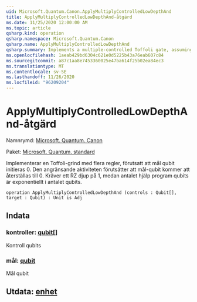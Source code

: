```yaml
---
uid: Microsoft.Quantum.Canon.ApplyMultiplyControlledLowDepthAnd
title: ApplyMultiplyControlledLowDepthAnd-åtgärd
ms.date: 11/25/2020 12:00:00 AM
ms.topic: article
qsharp.kind: operation
qsharp.namespace: Microsoft.Quantum.Canon
qsharp.name: ApplyMultiplyControlledLowDepthAnd
qsharp.summary: Implements a multiple-controlled Toffoli gate, assuming that target qubit is initialized 0.  The adjoint operation assumes that the target qubit will be reset to 0.  Requires a Rz depth of 1, while the number of helper qubits are exponential in the number of qubits.
ms.openlocfilehash: 1aeab429bd6304c621e0d5225b43a76eab607c84
ms.sourcegitcommit: a87c1aa8e7453360025e47ba614f25b02ea84ec3
ms.translationtype: MT
ms.contentlocale: sv-SE
ms.lasthandoff: 11/26/2020
ms.locfileid: "96209204"
---
```

# <a name="applymultiplycontrolledlowdepthand-operation"></a>ApplyMultiplyControlledLowDepthAnd-åtgärd

Namnrymd: [Microsoft. Quantum. Canon](xref:Microsoft.Quantum.Canon)

Paket: [Microsoft. Quantum. standard](https://nuget.org/packages/Microsoft.Quantum.Standard)


Implementerar en Toffoli-grind med flera regler, förutsatt att mål qubit initieras 0.  Den angränsande aktiviteten förutsätter att mål-qubit kommer att återställas till 0.  Kräver ett RZ djup på 1, medan antalet hjälp program qubits är exponentiellt i antalet qubits.

```qsharp
operation ApplyMultiplyControlledLowDepthAnd (controls : Qubit[], target : Qubit) : Unit is Adj
```


## <a name="input"></a>Indata

### <a name="controls--qubit"></a>kontroller: [qubit](xref:microsoft.quantum.lang-ref.qubit)[]

Kontroll qubits


### <a name="target--qubit"></a>mål: [qubit](xref:microsoft.quantum.lang-ref.qubit)

Mål qubit



## <a name="output--unit"></a>Utdata: [enhet](xref:microsoft.quantum.lang-ref.unit)

